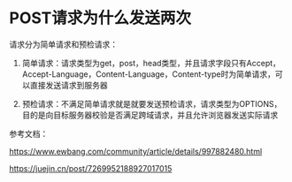 # POST请求为什么发送两次

请求分为简单请求和预检请求：

1. 简单请求：请求类型为get，post，head类型，并且请求字段只有Accept，Accept-Language，Content-Language，Content-type时为简单请求，可以直接发送请求到服务器

2. 预检请求：不满足简单请求就是就要发送预检请求，请求类型为OPTIONS，目的是向目标服务器校验是否满足跨域请求，并且允许浏览器发送实际请求


参考文档：

https://www.ewbang.com/community/article/details/997882480.html

https://juejin.cn/post/7269952188927017015